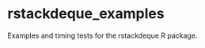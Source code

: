 rstackdeque_examples
====================

Examples and timing tests for the rstackdeque R package.

